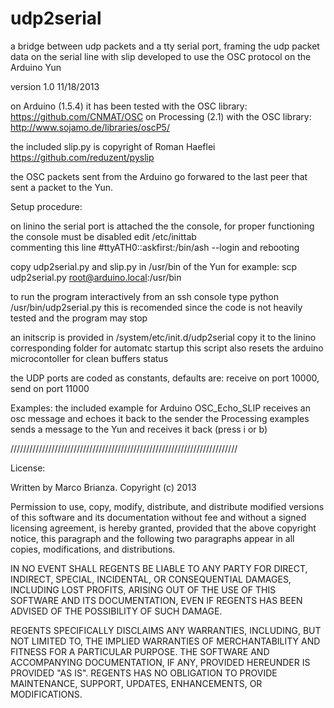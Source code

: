 udp2serial
==========

a bridge between udp packets and a tty serial port, framing the udp packet data on the serial line with slip developed to use the OSC protocol on the Arduino Yun

version 1.0  11/18/2013

on Arduino (1.5.4) it has been tested with the OSC library: https://github.com/CNMAT/OSC
on Processing (2.1) with the OSC library: http://www.sojamo.de/libraries/oscP5/

the included slip.py is copyright of Roman Haeflei https://github.com/reduzent/pyslip

the OSC packets sent from the Arduino go forwared to the last peer that sent a packet to the Yun.

Setup procedure:

on linino the serial port is attached the the console, for proper functioning the console must be disabled
edit /etc/inittab  
commenting this line #ttyATH0::askfirst:/bin/ash --login
and rebooting

copy udp2serial.py and slip.py in /usr/bin of the Yun
for example: scp udp2serial.py root@arduino.local:/usr/bin

to run the program interactively from an ssh console type python /usr/bin/udp2serial.py
this is recomended since the code is not heavily tested and the program may stop

an initscrip is provided  in /system/etc/init.d/udp2serial 
copy it to the linino corresponding folder for automatc startup
this script also resets the arduino microcontoller for clean buffers status

the UDP ports are coded as constants, defaults are: receive on port 10000, send on port 11000


Examples:
the included example for Arduino OSC_Echo_SLIP receives an osc message and echoes it back to the sender
the Processing examples sends a message to the Yun and receives it back (press i or b)  

////////////////////////////////////////////////////////////////////////


License:

Written by Marco Brianza. Copyright (c) 2013

Permission to use, copy, modify, distribute, and distribute modified versions
 of this software and its documentation without fee and without a signed
 licensing agreement, is hereby granted, provided that the above copyright
 notice, this paragraph and the following two paragraphs appear in all copies,
 modifications, and distributions.
 
 IN NO EVENT SHALL REGENTS BE LIABLE TO ANY PARTY FOR DIRECT, INDIRECT,
 SPECIAL, INCIDENTAL, OR CONSEQUENTIAL DAMAGES, INCLUDING LOST PROFITS, ARISING
 OUT OF THE USE OF THIS SOFTWARE AND ITS DOCUMENTATION, EVEN IF REGENTS HAS
 BEEN ADVISED OF THE POSSIBILITY OF SUCH DAMAGE.
 
 REGENTS SPECIFICALLY DISCLAIMS ANY WARRANTIES, INCLUDING, BUT NOT LIMITED TO,
 THE IMPLIED WARRANTIES OF MERCHANTABILITY AND FITNESS FOR A PARTICULAR
 PURPOSE. THE SOFTWARE AND ACCOMPANYING DOCUMENTATION, IF ANY, PROVIDED
 HEREUNDER IS PROVIDED "AS IS". REGENTS HAS NO OBLIGATION TO PROVIDE
 MAINTENANCE, SUPPORT, UPDATES, ENHANCEMENTS, OR MODIFICATIONS.


